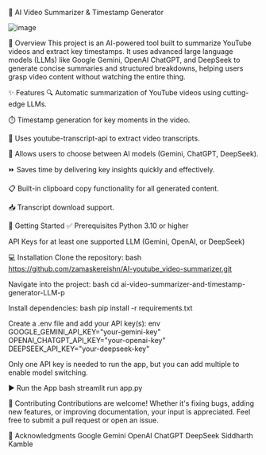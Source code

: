 

🎥 AI Video Summarizer & Timestamp Generator

 ![image](https://github.com/user-attachments/assets/02a128e1-ab34-4b00-b2c2-76541b7e11ff)

📝 Overview
This project is an AI-powered tool built to summarize YouTube videos and extract key timestamps. It uses advanced large language models (LLMs) like Google Gemini, OpenAI ChatGPT, and DeepSeek to generate concise summaries and structured breakdowns, helping users grasp video content without watching the entire thing.

✨ Features
🔍 Automatic summarization of YouTube videos using cutting-edge LLMs.

⏱️ Timestamp generation for key moments in the video.

📄 Uses youtube-transcript-api to extract video transcripts.

🧠 Allows users to choose between AI models (Gemini, ChatGPT, DeepSeek).

⏩ Saves time by delivering key insights quickly and effectively.

📋 Built-in clipboard copy functionality for all generated content.

📥 Transcript download support.

🚀 Getting Started
✅ Prerequisites
Python 3.10 or higher

API Keys for at least one supported LLM (Gemini, OpenAI, or DeepSeek)

💻 Installation
Clone the repository:
bash
https://github.com/zamaskereishn/AI-youtube_video-summarizer.git

Navigate into the project:
bash
cd ai-video-summarizer-and-timestamp-generator-LLM-p

Install dependencies:
bash
pip install -r requirements.txt

Create a .env file and add your API key(s):
env
GOOGLE_GEMINI_API_KEY="your-gemini-key"
OPENAI_CHATGPT_API_KEY="your-openai-key"
DEEPSEEK_API_KEY="your-deepseek-key"

Only one API key is needed to run the app, but you can add multiple to enable model switching.

▶️ Run the App
bash
streamlit run app.py

🤝 Contributing
Contributions are welcome! Whether it's fixing bugs, adding new features, or improving documentation, your input is appreciated. Feel free to submit a pull request or open an issue.

🙏 Acknowledgments
Google Gemini
OpenAI ChatGPT
DeepSeek
Siddharth Kamble
